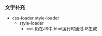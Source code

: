 ### 文字补充
+ css-loader style-loader
    + style-loader 
        + css 仍在JS中,html运行时通过JS生成<style>插入HTML中，具体可通运行页面 element查看
        + css 路径引用错误，webpack提示error 不合理，后续解决？？
+ less
    + 按装less后，仍提示 can not find module of less
        + cnpm i less --save-dev
+ output路径hash位数
    + filename: 'js/bundle-[chunkhash:8].js' //通过此方式直接修改
+ clean-webpack-plugin
    + 注意参数格式，需指定清除路径
+ extract-text-webpack-plugin
    + fallback: "style-loader"
    + html-webpack-plugin 将对任何css输出自动通过<link>注入到html中
    + 对于loader中使用多次，最终plugin中存在一次的话，将自动合并为一个文件
+ loader
    + 注意写法灵活多变
    + rules 处只有 loader
    + 部分插件 loaders: []; loader: 'string'
+ HappyPack
    + 添加id
    + 需配合使用 threadPool
    + ???越优化打包时间多长？有可能是测试项目本身比较少
+ UglifyJSPlugin
    + sourcmap暂时不可用，不知为何        
